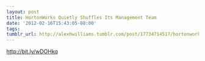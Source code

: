 ```yaml
---
layout: post
title: HortonWorks Quietly Shuffles Its Management Team
date: '2012-02-16T15:43:05-08:00'
tags: 
tumblr_url: http://alexhwilliams.tumblr.com/post/17734714517/hortonworks-quietly-shuffles-its-management-team
---
```

<p><a href="http://bit.ly/wDOHkq">http://bit.ly/wDOHkq</a></p>
